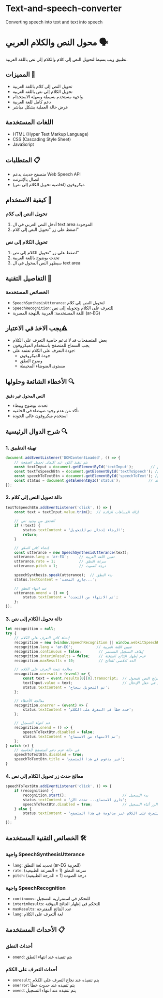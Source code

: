 # Text-and-speech-converter
Converting speech into text and text into speech


# محول النص والكلام العربي 🗣️

تطبيق ويب بسيط لتحويل النص إلى كلام والكلام إلى نص باللغة العربية.

## المميزات 🌟

- تحويل النص إلى كلام باللغة العربية
- تحويل الكلام إلى نص باللغة العربية
- واجهة مستخدم بسيطة وسهلة الاستخدام
- دعم كامل للغة العربية
- عرض حالة العملية بشكل مباشر

## اللغات المستخدمة
- HTML (Hyper Text Markup Language)
- CSS (Cascading Style Sheet)
- JavaScript

## المتطلبات 📋

- متصفح حديث يدعم Web Speech API
- اتصال بالإنترنت
- ميكروفون (لخاصية تحويل الكلام إلى نص)

## كيفية الاستخدام 📝

### تحويل النص إلى كلام
1. أدخل النص العربي في ال text area الموجودة
2. اضغط على زر "تحويل النص إلى كلام"

### تحويل الكلام إلى نص
1. اضغط على زر "تحويل الكلام إلى نص"
2. تحدث بوضوح باللغة العربية
3. سيظهر النص المحول في ال text area 

## التفاصيل التقنية 🔧

### الخصائص المستخدمة
- `SpeechSynthesisUtterance`: لتحويل النص إلى كلام
- `SpeechRecognition`: للتعرف على الكلام وتحويله إلى نص
- اللغة المستخدمة: العربية باللهجة المصرية (ar-EG)


## يجب الاخذ في الاعتبار⚠️

- بعض المتصفحات قد لا تدعم خاصية التعرف على الكلام
- يجب السماح للمتصفح باستخدام الميكروفون
- جودة التعرف على الكلام تعتمد على:
  - جودة الميكروفون
  - وضوح النطق
  - مستوى الضوضاء المحيطة

## الأخطاء الشائعة وحلولها 🔍

 **النص المحول غير دقيق**
   - تحدث بوضوح وببطء
   - تأكد من عدم وجود ضوضاء في الخلفية
   - استخدم ميكروفون عالي الجودة




## شرح الدوال الرئيسية 🔍

### 1. تهيئة التطبيق
```javascript
document.addEventListener('DOMContentLoaded', () => {
    // يتم تنفيذ الكود عند اكتمال تحميل الصفحة
    const textInput = document.getElementById('textInput');        // حقل إدخال النص
    const textToSpeechBtn = document.getElementById('textToSpeech'); // زر تحويل النص إلى كلام
    const speechToTextBtn = document.getElementById('speechToText'); // زر تحويل الكلام إلى نص
    const status = document.getElementById('status');             // عنصر عرض الحالة
});
```

### 2. دالة تحويل النص إلى كلام
```javascript
textToSpeechBtn.addEventListener('click', () => {
    const text = textInput.value.trim();  // إزالة المسافات الزائدة
    
    // التحقق من وجود نص
    if (!text) {
        status.textContent = 'الرجاء إدخال نص للتحويل';
        return;
    }

    // إنشاء كائن النطق
    const utterance = new SpeechSynthesisUtterance(text);
    utterance.lang = 'ar-EG';     // تعيين اللغة العربية
    utterance.rate = 1;           // سرعة النطق
    utterance.pitch = 1;          // درجة الصوت
    
    speechSynthesis.speak(utterance);  // بدء النطق
    status.textContent = 'جاري التحدث...';

    // عند انتهاء النطق
    utterance.onend = () => {
        status.textContent = 'تم الانتهاء من التحدث';
    };
});
```

### 3. دالة تحويل الكلام إلى نص
```javascript
let recognition = null;
try {
    // إنشاء كائن التعرف على الكلام
    recognition = new (window.SpeechRecognition || window.webkitSpeechRecognition)();
    recognition.lang = 'ar-EG';           // تعيين اللغة العربية
    recognition.continuous = false;        // إيقاف التسجيل المستمر
    recognition.interimResults = false;    // عدم إظهار النتائج المؤقتة
    recognition.maxResults = 10;           // الحد الأقصى للنتائج

    // معالجة نتيجة التعرف على الكلام
    recognition.onresult = (event) => {
        const text = event.results[0][0].transcript;  // استخراج النص المحول
        textInput.value = text;                       // عرض النص في حقل الإدخال
        status.textContent = 'تم التحويل بنجاح';
    };

    // معالجة الأخطاء
    recognition.onerror = (event) => {
        status.textContent = 'حدث خطأ في التعرف على الكلام';
    };

    // عند انتهاء التسجيل
    recognition.onend = () => {
        speechToTextBtn.disabled = false;
        status.textContent = 'تم الانتهاء من الاستماع';
    };
} catch (e) {
    // في حالة عدم دعم المتصفح للخاصية
    speechToTextBtn.disabled = true;
    speechToTextBtn.title = 'غير مدعوم في هذا المتصفح';
}
```

### 4. معالج حدث زر تحويل الكلام إلى نص
```javascript
speechToTextBtn.addEventListener('click', () => {
    if (recognition) {
        recognition.start();                          // بدء التسجيل
        status.textContent = 'جاري الاستماع... تحدث الآن';
        speechToTextBtn.disabled = true;              // تعطيل الزر أثناء التسجيل
    } else {
        status.textContent = 'خاصية التعرف على الكلام غير مدعومة في هذا المتصفح';
    }
});
```

## الخصائص التقنية المستخدمة 🛠️

### واجهة SpeechSynthesisUtterance
- `lang`: تحديد لغة النطق (ar-EG للعربية)
- `rate`: سرعة النطق (1 = السرعة الطبيعية)
- `pitch`: درجة الصوت (1 = الدرجة الطبيعية)

### واجهة SpeechRecognition
- `continuous`: للتحكم في استمرارية التسجيل
- `interimResults`: للتحكم في إظهار النتائج المؤقتة
- `maxResults`: عدد النتائج المقترحة
- `lang`: لغة التعرف على الكلام

## الأحداث المستخدمة 📋

### أحداث النطق
- `onend`: يتم تنفيذه عند انتهاء النطق

### أحداث التعرف على الكلام
- `onresult`: يتم تنفيذه عند نجاح التعرف على الكلام
- `onerror`: يتم تنفيذه عند حدوث خطأ
- `onend`: يتم تنفيذه عند انتهاء التسجيل





